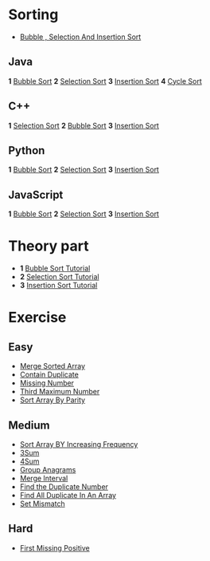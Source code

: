 # Sorting
- [Bubble , Selection And Insertion Sort](https://youtu.be/HGk_ypEuS24?si=wAXsO3Ov4WeroYQf)
## Java
**1** [Bubble Sort](https://youtu.be/F5MZyqRp_IM?si=YIPa5NMkV__9lIIi)
**2** [Selection Sort](https://youtu.be/Nd4SCCIHFWk?si=Jeaplggacl5kSBUD)
**3** [Insertion Sort](https://youtu.be/By_5-RRqVeE?si=FFWrKzGKHvJ12xfE)
**4** [Cycle Sort](https://youtu.be/JfinxytTYFQ?si=IYR_3d-jA4F-E0eK)

## C++
**1** [Selection Sort](https://youtu.be/9_B6TmAHveU?si=bJcFW55r_JBCuYvX)
**2** [Bubble Sort](https://youtu.be/V3vM_m2iFtk?si=zB_LfRSB1s0Ro_Bx)
**3** [Insertion Sort](https://youtu.be/YpZUgiT1N94?si=j__ARUYcJxfrdyKJ)

## Python
**1** [Bubble Sort](https://youtu.be/00mmzkOvLlM?si=jbjxh6EdPgCVFROl)
**2** [Selection Sort](https://youtu.be/xWpqj3s6ebM?si=jDNncdAdkD98nb8F)
**3** [Insertion Sort](https://youtu.be/9j7llneJ77o?si=r9REriUAQA1epG7B)

## JavaScript
**1** [Bubble Sort](https://youtu.be/p5Hacf4MeBY?si=8pj188Orl5WTZ5bP)
**2** [Selection Sort](https://youtu.be/766JkxAAFJ4?si=UcPkSg6A-1DG-wj4)
**3** [Insertion Sort](https://youtu.be/3F1Mv04ox3c?si=IejhTKkrbCVRR3ly)

# Theory part
- **1** [Bubble Sort Tutorial](https://www.geeksforgeeks.org/bubble-sort/?ref=roadmap)
- **2** [Selection Sort Tutorial](https://www.geeksforgeeks.org/selection-sort/?ref=roadmap)
- **3** [Insertion Sort Tutorial](https://www.geeksforgeeks.org/insertion-sort/?ref=roadmap)

# Exercise
## Easy
- [Merge Sorted Array](https://leetcode.com/problems/merge-sorted-array/)
- [Contain Duplicate](https://leetcode.com/problems/contains-duplicate/)
- [Missing Number](https://leetcode.com/problems/missing-number/)
- [Third Maximum Number](https://leetcode.com/problems/third-maximum-number/)
- [Sort Array By Parity](https://leetcode.com/problems/sort-array-by-parity/)

## Medium
- [Sort Array BY Increasing Frequency](https://leetcode.com/problems/sort-array-by-increasing-frequency/)
- [3Sum](https://leetcode.com/problems/3sum/)
- [4Sum](https://leetcode.com/problems/4sum/)
- [Group Anagrams](https://leetcode.com/problems/group-anagrams/)
- [Merge Interval](https://leetcode.com/problems/merge-intervals/)
- [Find the Duplicate Number](https://leetcode.com/problems/find-the-duplicate-number/)
- [Find All Duplicate In An Array](https://leetcode.com/problems/find-all-duplicates-in-an-array/)
- [Set Mismatch](https://leetcode.com/problems/set-mismatch/)

## Hard
- [First Missing Positive](https://leetcode.com/problems/first-missing-positive/)
